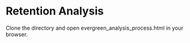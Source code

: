 # Retention Analysis

Clone the directory and open evergreen_analysis_process.html in your browser.
